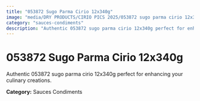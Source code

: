 ```yaml
---
title: "053872 Sugo Parma Cirio 12x340g"
image: "media/DRY PRODUCTS/CIRIO PICS 2025/053872 sugo parma cirio 12x340g.jpg"
category: "sauces-condiments"
description: "Authentic 053872 sugo parma cirio 12x340g perfect for enhancing your culinary creations."
---
```


# 053872 Sugo Parma Cirio 12x340g

Authentic 053872 sugo parma cirio 12x340g perfect for enhancing your culinary creations.

**Category:** Sauces Condiments
